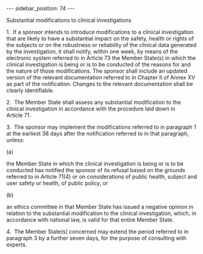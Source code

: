 
<meta data-rh="true" name="docsearch:language" content="en">
<meta data-rh="true" name="docsearch:version" content="current">
<meta data-rh="true" name="docsearch:docusaurus_tag" content="docs-default-current">
        ---
sidebar_position: 74
---
           <p class="stitle-article-norm">Substantial modifications to clinical investigations</p>
   <p class="norm">1.&nbsp;&nbsp;If a sponsor intends to introduce 
modifications to a clinical investigation that are likely to have a 
substantial impact on the safety, health or rights of the subjects or on
 the robustness or reliability of the clinical data generated by the 
investigation, it shall notify, within one week, by means of the 
electronic system referred to in Article&nbsp;73 the 
Member&nbsp;State(s) in which the clinical investigation is being or is 
to be conducted of the reasons for and the nature of those 
modifications. The sponsor shall include an updated version of the 
relevant documentation referred to in Chapter&nbsp;II of Annex&nbsp;XV 
as part of the notification. Changes to the relevant documentation shall
 be clearly identifiable.</p>
   <p class="norm">2.&nbsp;&nbsp;The Member&nbsp;State shall assess any 
substantial modification to the clinical investigation in accordance 
with the procedure laid down in Article&nbsp;71.</p>
   <p class="norm">3.&nbsp;&nbsp;The sponsor may implement the 
modifications referred to in paragraph&nbsp;1 at the earliest 
38&nbsp;days after the notification referred to in that paragraph, 
unless:</p>
   <div class="grid-container grid-list">
      <div class="list grid-list-column-1">
         <span>(a)&nbsp;</span>
      </div>
      <div class="grid-list-column-2">
         <p class="norm">the Member&nbsp;State in which the clinical 
investigation is being or is to be conducted has notified the sponsor of
 its refusal based on the grounds referred to in Article&nbsp;71(4) or 
on considerations of public health, subject and user safety or health, 
of public policy, or</p>
      </div>
   </div>
   <div class="grid-container grid-list">
      <div class="list grid-list-column-1">
         <span>(b)&nbsp;</span>
      </div>
      <div class="grid-list-column-2">
         <p class="norm">an ethics committee in that Member&nbsp;State 
has issued a negative opinion in relation to the substantial 
modification to the clinical investigation, which, in accordance with 
national law, is valid for that entire Member&nbsp;State.</p>
      </div>
   </div>
   <p class="norm">4.&nbsp;&nbsp;The Member&nbsp;State(s) concerned may 
extend the period referred to in paragraph&nbsp;3 by a further seven 
days, for the purpose of consulting with experts.</p>